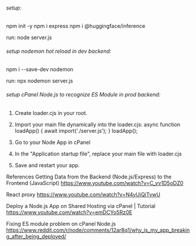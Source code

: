 ###### setup:
npm init -y
npm i express
npm i @huggingface/inference

run: 
node server.js


###### setup nodemon hot reload in dev backend:
npm i --save-dev nodemon

run: 
npx nodemon server.js


###### setup cPanel Node.js to recognize ES Module in prod backend:
1. Create loader.cjs in your root.

2. Import your main file dynamically into the loader.cjs:
async function loadApp() {
  await import('./server.js');
}
loadApp();

3. Go to your Node App in cPanel

4. In the "Application startup file", replace your main file with loader.cjs

5. Save and restart your app.


References
Getting Data from the Backend (Node.js/Express) to the Frontend (JavaScript)
https://www.youtube.com/watch?v=C_vv1D5oDZ0

React proxy
https://www.youtube.com/watch?v=N4yUiQiTvwU

Deploy a Node.js App on Shared Hosting via cPanel | Tutorial
https://www.youtube.com/watch?v=emDCYo5Rz0E

Fixing ES module problem on cPanel Node.js
https://www.reddit.com/r/node/comments/12ar8q1/why_is_my_app_breaking_after_being_deployed/
